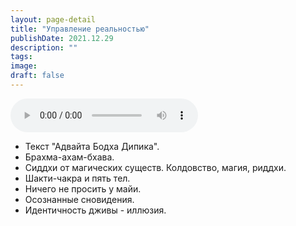 ```yaml
---
layout: page-detail
title: "Управление реальностью"
publishDate: 2021.12.29
description: ""
tags:
image:
draft: false
---
```


<audio title="2021.12.29 - Управление реальностью.mp3" src="https://filer-api.advayta.org/v1.0/public/files/75285" controls=""></audio>

* Текст "Адвайта Бодха Дипика".
* Брахма-ахам-бхава.
* Сиддхи от магических существ. Колдовство, магия, риддхи.
* Шакти-чакра и пять тел.
* Ничего не просить у майи.
* Осознанные сновидения.
* Идентичность дживы - иллюзия.

  
